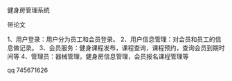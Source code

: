  健身房管理系统
 
 带论文
 
 
1、用户登录：用户分为员工和会员登录。
2、用户信息管理：对会员和员工的信息做记录。
3、会员服务：健身课程发布，课程查询，课程预约，查询会员到期时间等
4、管理员：器械管理，健身房信息管理，会员报名课程管理等

qq 745671626
